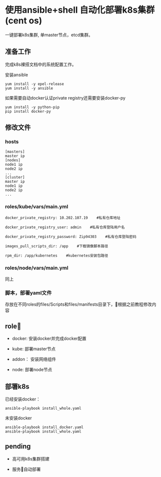 # 使用ansible+shell 自动化部署k8s集群(cent os)

一键部署k8s集群, 单master节点，etcd集群。

## 准备工作

完成k8s裸搭文档中的系统配置工作。

安装ansible
```
yum install -y epel-release
yum install -y ansible
```
如果需要自动docker认证private registry还需要安装docker-py
```
yum install -y python-pip
pip install docker-py
```

## 修改文件
### hosts
```
[masters]
master ip
[nodes]
node1 ip
node2 ip
...
[cluster]
master ip
node1 ip
node2 ip
...
```
### roles/kube/vars/main.yml
```
docker_private_registry: 10.202.107.19    #私有仓库地址

docker_private_registry_user: admin    #私有仓库登陆用户名

docker_private_registry_password: Zip94303    #私有仓库登陆密码

images_pull_scripts_dir: /app    #下载镜像脚本路径

rpm_dir: /app/kubernetes    #kubernetes安装包路径
```

### roles/node/vars/main.yml

同上

### 脚本，部署yaml文件

存放在不同roles的files/Scripts和files/manifests目录下，根据之前教程修改内容

## role

- docker: 安装docker并完成docker配置

- kube: 部署master节点

- addon： 安装网络组件

- node: 部署node节点

## 部署k8s

已经安装docker：

```
ansible-playbook install_whole.yaml
```

未安装docker

```
ansible-playbook install_docker.yaml
ansible-playbook install_whole.yaml
```

## pending

- 高可用k8s集群搭建

- 服务自动部署